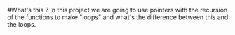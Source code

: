 #What's this ?
In this project we are going to use pointers with the recursion of the functions to make "loops" and what's the difference between this and the loops.
